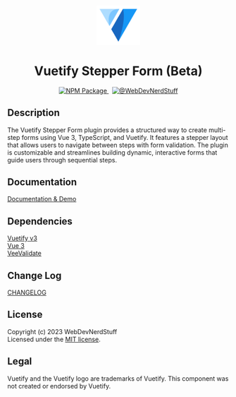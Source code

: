 <p align="center">
  <img alt="Vuetify Logo" width="100" src="https://raw.githubusercontent.com/webdevnerdstuff/vuetify-stepper-form/main/src/assets/vuetify-logo.svg">
</p>

<p>
  <h1 align="center">Vuetify Stepper Form (Beta)</h1>
</p>

<p align="center">
  <a href="https://www.npmjs.com/package/vuetify-stepper-form">
    <img src="https://img.shields.io/npm/v/@wdns/vuetify-stepper-form?color=1867c0&logo=npm" alt="NPM Package">
  </a>
  &nbsp;
  <a href="https://github.com/webdevnerdstuff/vuetify-stepper-form">
    <img src="https://img.shields.io/badge/GitHub-WebDevNerdStuff-brightgreen.svg?logo=github" alt="@WebDevNerdStuff">
  </a>
</p>


## Description

The Vuetify Stepper Form plugin provides a structured way to create multi-step forms using Vue 3, TypeScript, and Vuetify. It features a stepper layout that allows users to navigate between steps with form validation. The plugin is customizable and streamlines building dynamic, interactive forms that guide users through sequential steps.

## Documentation
 
[Documentation & Demo](https://webdevnerdstuff.github.io/vuetify-stepper-form/) 

## Dependencies
 
[Vuetify v3](https://vuetifyjs.com/)  
[Vue 3](https://vuejs.org/)  
[VeeValidate](https://vee-validate.logaretm.com/v4/)


## Change Log
 
[CHANGELOG](https://github.com/webdevnerdstuff/vuetify-stepper-form/blob/master/CHANGELOG.md)


## License

Copyright (c) 2023 WebDevNerdStuff  
Licensed under the [MIT license](https://github.com/webdevnerdstuff/vuetify-stepper-form/blob/master/LICENSE.md).


## Legal

Vuetify and the Vuetify logo are trademarks of Vuetify. This component was not created or endorsed by Vuetify.
